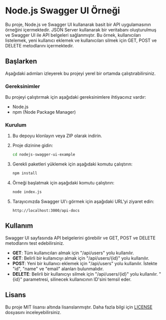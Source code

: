 # Node.js Swagger UI Örneği
Bu proje, Node.js ve Swagger UI kullanarak basit bir API uygulamasının örneğini içermektedir. JSON Server kullanarak bir veritabanı oluşturulmuş ve Swagger UI ile API belgeleri sağlanmıştır. Bu örnek, kullanıcıları listelemek, yeni kullanıcı eklemek ve kullanıcıları silmek için GET, POST ve DELETE metodlarını içermektedir.

## Başlarken
Aşağıdaki adımları izleyerek bu projeyi yerel bir ortamda çalıştırabilirsiniz.

### Gereksinimler
Bu projeyi çalıştırmak için aşağıdaki gereksinimlere ihtiyacınız vardır:

- Node.js
- npm (Node Package Manager)

### Kurulum

1. Bu depoyu klonlayın veya ZIP olarak indirin.

2. Proje dizinine gidin:

	  ```bash
   cd nodejs-swagger-ui-example
   ```

3. Gerekli paketleri yüklemek için aşağıdaki komutu çalıştırın:

	  ```bash
   npm install
   ```

4. Örneği başlatmak için aşağıdaki komutu çalıştırın:

   ```bash
   node index.js
   ```

6. Tarayıcınızda Swagger UI'ı görmek için aşağıdaki URL'yi ziyaret edin:

   ```
   http://localhost:3000/api-docs
   ```

## Kullanım

Swagger UI sayfasında API belgelerini görebilir ve GET, POST ve DELETE metodlarını test edebilirsiniz.

- **GET**: Tüm kullanıcıları almak için "/api/users" yolu kullanılır.
- **GET**: Belirli bir kullanıcıyı almak için "/api/users/{id}" yolu kullanılır.
- **POST**: Yeni bir kullanıcı eklemek için "/api/users" yolu kullanılır. İstekte "id", "name" ve "email" alanları bulunmalıdır.
- **DELETE**: Belirli bir kullanıcıyı silmek için "/api/users/{id}" yolu kullanılır. "{id}" parametresi, silinecek kullanıcının ID'sini temsil eder.

## Lisans
Bu proje MIT lisansı altında lisanslanmıştır. Daha fazla bilgi için [LICENSE](LICENSE) dosyasını inceleyebilirsiniz.
